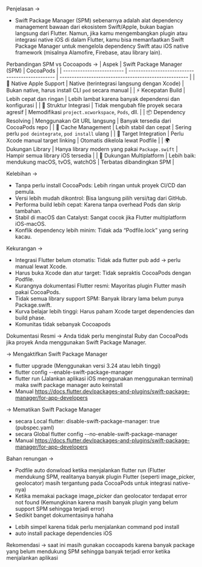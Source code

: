 Penjelasan ->
- Swift Package Manager (SPM) sebenarnya adalah alat dependency management bawaan dari ekosistem Swift/Apple, bukan bagian langsung dari Flutter. Namun, jika kamu mengembangkan plugin atau integrasi native iOS di dalam Flutter, kamu bisa memanfaatkan Swift Package Manager untuk mengelola dependency Swift atau iOS native framework (misalnya Alamofire, Firebase, atau library lain).

Perbandingan SPM vs Cocoapods ->
| Aspek                     | Swift Package Manager (SPM)                     | CocoaPods                                             |
| ------------------------- | ----------------------------------------------- | ----------------------------------------------------- |
| 🔧 Native Apple Support   | Native (terintegrasi langsung dengan Xcode)     | Bukan native, harus install CLI `pod` secara manual   |
| ⚡ Kecepatan Build         | Lebih cepat dan ringan                          | Lebih lambat karena banyak dependensi dan konfigurasi |
| 📁 Struktur Integrasi     | Tidak mengubah file proyek secara agresif       | Memodifikasi `project.xcworkspace`, `Pods`, dll.      |
| 📦 Dependency Resolving   | Menggunakan Git URL langsung                    | Banyak tersedia dari CocoaPods repo                   |
| 🔄 Cache Management       | Lebih stabil dan cepat                          | Sering perlu `pod deintegrate`, `pod install` ulang   |
| 🎯 Target Integration     | Perlu Xcode manual target linking               | Otomatis dikelola lewat Podfile                       |
| 🌍 Dukungan Library       | Hanya library modern yang pakai `Package.swift` | Hampir semua library iOS tersedia                     |
| 📱 Dukungan Multiplatform | Lebih baik: mendukung macOS, tvOS, watchOS      | Terbatas dibandingkan SPM                             |

Kelebihan -> 
- Tanpa perlu install CocoaPods: Lebih ringan untuk proyek CI/CD dan pemula.
- Versi lebih mudah dikontrol: Bisa langsung pilih versi/tag dari GitHub.
- Performa build lebih cepat: Karena tanpa overhead Pods dan skrip tambahan.
- Stabil di macOS dan Catalyst: Sangat cocok jika Flutter multiplatform iOS-macOS.
- Konflik dependency lebih minim: Tidak ada “Podfile.lock” yang sering kacau.

Kekurangan -> 
- Integrasi Flutter belum otomatis: Tidak ada flutter pub add → perlu manual lewat Xcode.
- Harus buka Xcode dan atur target: Tidak sepraktis CocoaPods dengan Podfile.
- Kurangnya dokumentasi Flutter resmi: Mayoritas plugin Flutter masih pakai CocoaPods.
- Tidak semua library support SPM: Banyak library lama belum punya Package.swift.
- Kurva belajar lebih tinggi: Harus paham Xcode target dependencies dan build phase.
- Komunitas tidak sebanyak Cocoapods

Dokumentasi Resmi ->
Anda tidak perlu menginstal Ruby dan CocoaPods jika proyek Anda menggunakan Swift Package Manager.

-> Mengaktifkan Swift Package Manager
- flutter upgrade (Menggunakan versi 3.24 atau lebih tinggi)
- flutter config --enable-swift-package-manager
- flutter run (Jalankan aplikasi iOS menggunakan menggunakan terminal) maka swift package manager auto keinstall
- Manual https://docs.flutter.dev/packages-and-plugins/swift-package-manager/for-app-developers


-> Mematikan Swift Package Manager
- secara Local
flutter:
    disable-swift-package-manager: true (pubspec.yaml)
- secara Global
flutter config --no-enable-swift-package-manager
- Manual https://docs.flutter.dev/packages-and-plugins/swift-package-manager/for-app-developers

Bahan renungan -> 
- Podfile auto donwload ketika menjalankan flutter run (Flutter mendukung SPM, realitanya banyak plugin Flutter (seperti image_picker, geolocator) masih tergantung pada CocoaPods untuk integrasi native-nya)
- Ketika memakai package image_picker dan geolocator terdapat error not found (Kemungkinan karena masih banyak plugin yang belum support SPM sehingga terjadi error)
- Sedikit banget dokumentasinya hahaha
+ Lebih simpel karena tidak perlu menjalankan command pod install
+ auto install package dependencies iOS

Rekomendasi -> 
saat ini masih gunakan cocoapods karena banyak package yang belum mendukung SPM sehingga banyak terjadi error ketika menjalankan aplikasi